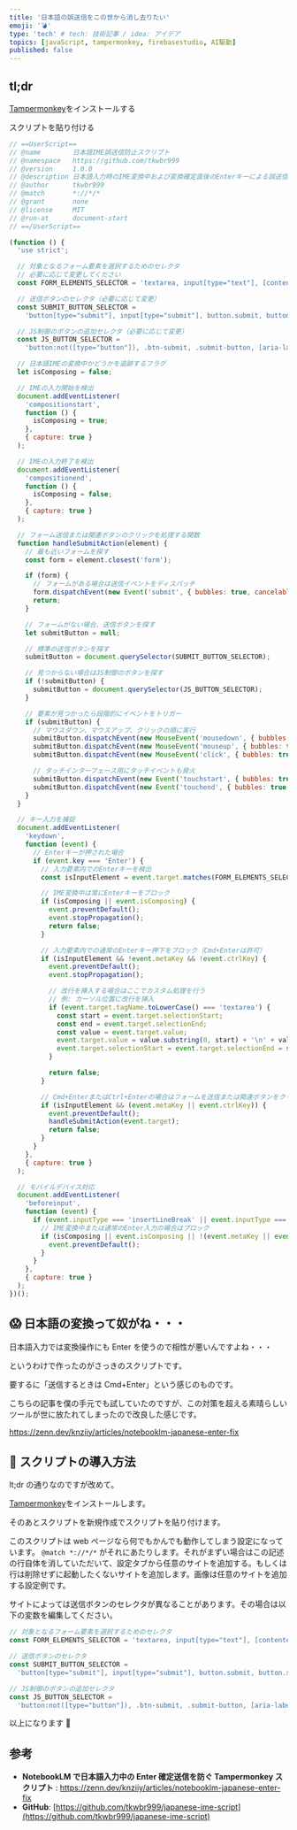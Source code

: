 ```yaml
---
title: '日本語の誤送信をこの世から消し去りたい'
emoji: '💣'
type: 'tech' # tech: 技術記事 / idea: アイデア
topics: [javaScript, tampermonkey, firebasestudio, AI駆動]
published: false
---
```


## tl;dr

[Tampermonkey](https://chromewebstore.google.com/detail/tampermonkey/dhdgffkkebhmkfjojejmpbldmpobfkfo?pli=1)をインストールする

スクリプトを貼り付ける

```javascript
// ==UserScript==
// @name        日本語IME誤送信防止スクリプト
// @namespace   https://github.com/tkwbr999
// @version     1.0.0
// @description 日本語入力時のIME変換中および変換確定直後のEnterキーによる誤送信を防止します
// @author      tkwbr999
// @match       *://*/*
// @grant       none
// @license     MIT
// @run-at      document-start
// ==/UserScript==

(function () {
  'use strict';

  // 対象となるフォーム要素を選択するためのセレクタ
  // 必要に応じて変更してください
  const FORM_ELEMENTS_SELECTOR = 'textarea, input[type="text"], [contenteditable="true"]';

  // 送信ボタンのセレクタ（必要に応じて変更）
  const SUBMIT_BUTTON_SELECTOR =
    'button[type="submit"], input[type="submit"], button.submit, button.send, button[data-action="submit"]';

  // JS制御のボタンの追加セレクタ（必要に応じて変更）
  const JS_BUTTON_SELECTOR =
    'button:not([type="button"]), .btn-submit, .submit-button, [aria-label="Send"], [data-testid="send"]';

  // 日本語IMEの変換中かどうかを追跡するフラグ
  let isComposing = false;

  // IMEの入力開始を検出
  document.addEventListener(
    'compositionstart',
    function () {
      isComposing = true;
    },
    { capture: true }
  );

  // IMEの入力終了を検出
  document.addEventListener(
    'compositionend',
    function () {
      isComposing = false;
    },
    { capture: true }
  );

  // フォーム送信または関連ボタンのクリックを処理する関数
  function handleSubmitAction(element) {
    // 最も近いフォームを探す
    const form = element.closest('form');

    if (form) {
      // フォームがある場合は送信イベントをディスパッチ
      form.dispatchEvent(new Event('submit', { bubbles: true, cancelable: true }));
      return;
    }

    // フォームがない場合、送信ボタンを探す
    let submitButton = null;

    // 標準の送信ボタンを探す
    submitButton = document.querySelector(SUBMIT_BUTTON_SELECTOR);

    // 見つからない場合はJS制御のボタンを探す
    if (!submitButton) {
      submitButton = document.querySelector(JS_BUTTON_SELECTOR);
    }

    // 要素が見つかったら段階的にイベントをトリガー
    if (submitButton) {
      // マウスダウン、マウスアップ、クリックの順に実行
      submitButton.dispatchEvent(new MouseEvent('mousedown', { bubbles: true, cancelable: true }));
      submitButton.dispatchEvent(new MouseEvent('mouseup', { bubbles: true, cancelable: true }));
      submitButton.dispatchEvent(new MouseEvent('click', { bubbles: true, cancelable: true }));

      // タッチインターフェース用にタッチイベントも発火
      submitButton.dispatchEvent(new Event('touchstart', { bubbles: true, cancelable: true }));
      submitButton.dispatchEvent(new Event('touchend', { bubbles: true, cancelable: true }));
    }
  }

  // キー入力を捕捉
  document.addEventListener(
    'keydown',
    function (event) {
      // Enterキーが押された場合
      if (event.key === 'Enter') {
        // 入力要素内でのEnterキーを検出
        const isInputElement = event.target.matches(FORM_ELEMENTS_SELECTOR);

        // IME変換中は常にEnterキーをブロック
        if (isComposing || event.isComposing) {
          event.preventDefault();
          event.stopPropagation();
          return false;
        }

        // 入力要素内での通常のEnterキー押下をブロック（Cmd+Enterは許可）
        if (isInputElement && !event.metaKey && !event.ctrlKey) {
          event.preventDefault();
          event.stopPropagation();

          // 改行を挿入する場合はここでカスタム処理を行う
          // 例: カーソル位置に改行を挿入
          if (event.target.tagName.toLowerCase() === 'textarea') {
            const start = event.target.selectionStart;
            const end = event.target.selectionEnd;
            const value = event.target.value;
            event.target.value = value.substring(0, start) + '\n' + value.substring(end);
            event.target.selectionStart = event.target.selectionEnd = start + 1;
          }

          return false;
        }

        // Cmd+EnterまたはCtrl+Enterの場合はフォームを送信または関連ボタンをクリック
        if (isInputElement && (event.metaKey || event.ctrlKey)) {
          event.preventDefault();
          handleSubmitAction(event.target);
          return false;
        }
      }
    },
    { capture: true }
  );

  // モバイルデバイス対応
  document.addEventListener(
    'beforeinput',
    function (event) {
      if (event.inputType === 'insertLineBreak' || event.inputType === 'insertParagraph') {
        // IME変換中または通常のEnter入力の場合はブロック
        if (isComposing || event.isComposing || !(event.metaKey || event.ctrlKey)) {
          event.preventDefault();
        }
      }
    },
    { capture: true }
  );
})();
```

## 😱 日本語の変換って奴がね・・・

日本語入力では変換操作にも Enter を使うので相性が悪いんですよね・・・

というわけで作ったのがさっきのスクリプトです。

要するに「送信するときは Cmd+Enter」という感じのものです。

こちらの記事を僕の手元でも試していたのですが、この対策を超える素晴らしいツールが世に放たれてしまったので改良した感じです。

https://zenn.dev/knziiy/articles/notebooklm-japanese-enter-fix

## 🔧 スクリプトの導入方法

lt;dr の通りなのですが改めて。

[Tampermonkey](https://chromewebstore.google.com/detail/tampermonkey/dhdgffkkebhmkfjojejmpbldmpobfkfo?pli=1)をインストールします。

そのあとスクリプトを新規作成でスクリプトを貼り付けます。

このスクリプトは web ページなら何でもかんでも動作してしまう設定になっています。 `@match *://*/*` がそれにあたりします。それがまずい場合はこの記述の行自体を消していただいて、設定タブから任意のサイトを追加する。もしくは行は削除せずに起動したくないサイトを追加します。画像は任意のサイトを追加する設定例です。

サイトによっては送信ボタンのセレクタが異なることがあります。その場合は以下の変数を編集してください。

```javascript
// 対象となるフォーム要素を選択するためのセレクタ
const FORM_ELEMENTS_SELECTOR = 'textarea, input[type="text"], [contenteditable="true"]';

// 送信ボタンのセレクタ
const SUBMIT_BUTTON_SELECTOR =
  'button[type="submit"], input[type="submit"], button.submit, button.send, button[data-action="submit"]';

// JS制御のボタンの追加セレクタ
const JS_BUTTON_SELECTOR =
  'button:not([type="button"]), .btn-submit, .submit-button, [aria-label="Send"], [data-testid="send"]';
```

以上になります 🙇

## 参考

- **NotebookLM で日本語入力中の Enter 確定送信を防ぐ Tampermonkey スクリプト** : https://zenn.dev/knziiy/articles/notebooklm-japanese-enter-fix
- **GitHub**: [https://github.com/tkwbr999/japanese-ime-script](https://github.com/tkwbr999/japanese-ime-script)
